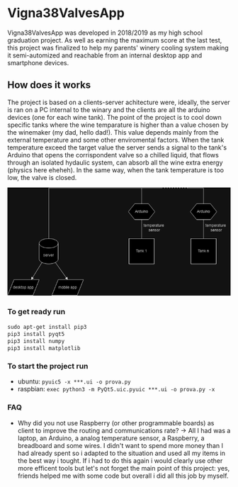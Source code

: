 # Vigna38ValvesApp

Vigna38ValvesApp was developed in 2018/2019 as my high school graduation project. As well as earning the maximum score at the last test, this project was finalized to help my parents' winery cooling system making it semi-automized and reachable from an internal desktop app and smartphone devices.

## How does it works

The project is based on a clients-server achitecture were, ideally, the server is ran on a PC internal to the winary and the clients are all the arduino devices (one for each wine tank). The point of the project is to cool down specific tanks where the wine temparature is higher than a value chosen by the winemaker (my dad, hello dad!). This value depends mainly from the external temperature and some other enviromental factors. When the tank temperature exceed the target value the server sends a signal to the tank's Arduino that opens the corrispondent valve so a chilled liquid, that flows through an isolated hydaulic system, can absorb all the wine extra energy (physics here eheheh). In the same way, when the tank temperature is too low, the valve is closed.

![](assets/git/projectArchitecture.png)

### To get ready run

```
sudo apt-get install pip3
pip3 install pyqt5
pip3 install numpy
pip3 install matplotlib
```

### To start the project run

* ubuntu: ```pyuic5 -x ***.ui -o prova.py```
* raspbian: ```exec python3 -m PyQt5.uic.pyuic ***.ui -o prova.py -x```

### FAQ

* Why did you not use Raspberry (or other programmable boards) as client to improve the routing and communications rate?
-> All I had was a laptop, an Arduino, a analog temperature sensor, a Raspberry, a breadboard and some wires. I didn't want to spend more money than I had already spent so i adapted to the situation and used all my items in the best way i tought. If i had to do this again i would clearly use other more efficent tools but let's not forget the main point of this project: yes, friends helped me with some code but overall i did all this job by myself.